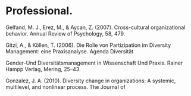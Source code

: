 # Professional.

Gelfand, M. J., Erez, M., & Aycan, Z. (2007). Cross-cultural organizational behavior. Annual Review of Psychology, 58, 479.

Gitzi, A., & Köllen, T. (2006). Die Rolle von Partizipation im Diversity Management: eine Praxisanalyse. Agenda Diversität

Gender-Und Diversitätsmanagement in Wissenschaft Und Praxis. Rainer Hampp Verlag, Mering, 25–43.

Gonzalez, J. A. (2010). Diversity change in organizations: A systemic, multilevel, and nonlinear process. The Journal of